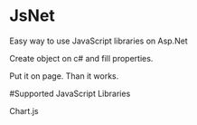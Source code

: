 # JsNet
Easy way to use JavaScript libraries on Asp.Net 

Create object on c# 
and fill properties.

Put it on page.
Than it works.

#Supported JavaScript Libraries

Chart.js
